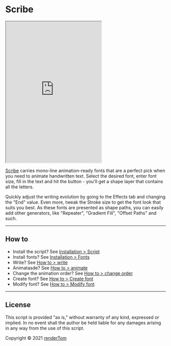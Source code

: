 # Scribe

<div class="v-container">
  <iframe height="443" type="text/html" allowfullscreen src="https://www.youtube.com/embed/a8OpH5gvo-Y?rel=0" class="video" id="basic"></iframe>
</div>

[Scribe](https://aescripts.com/scribe/) carries mono-line animation-ready fonts that are a perfect pick when you need to animate handwritten text. Select the desired font, enter font size, fill in the text and hit the button - you'll get a shape layer that contains all the letters.

Quickly adjust the writing evolution by going to the Effects tab and changing the "End" value. Even more, tweak the Stroke size to get the font look that suits you best. As these fonts are presented as shape paths, you can easily add other generators, like "Repeater", "Gradient Fill", "Offset Paths" and such.

---

## How to

- Install the script? See [Installation > Script](introduction/installation.md#script)
- Install fonts? See [Installation > Fonts](introduction/installation.md#fonts)
- Write? See [How to > write](how-to/write.md)
- Animatasde? See [How to > animate](how-to/animate.md)
- Change the animation order? See [How to > change order](how-to/reorder)
- Create font? See [How to > Create font](how-to/create)
- Modify font? See [How to > Modify font](how-to/modify)

---

## License

This script is provided "as is," without warranty of any kind, expressed or implied. In no event shall the author be held liable for any damages arising in any way from the use of this script.

Copyright © 2021 [renderTom](mailto:tomas@rendertom.com)
